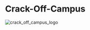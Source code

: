 # Crack-Off-Campus

![crack_off_campus_logo](https://github.com/user-attachments/assets/19bb9523-1678-41ab-b15b-7229bd69f5c7)
